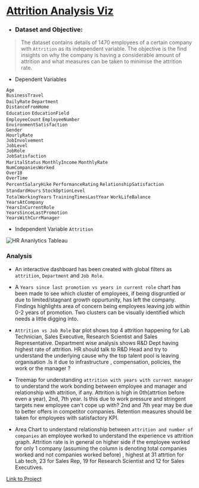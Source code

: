 # [Attrition Analysis Viz](https://public.tableau.com/profile/sankalp4#!/vizhome/AttritionAnalysisandVisualisation/Dashboard1) 


* ### Dataset and Objective: 
> The dataset contains details of 1470 employees of a certain company with ```Attrition``` as its independent variable. The objective is the find insights on why the company is having a considerable amount of attrition and what measures can be taken to minimise the attrition rate.

* Dependent Variables

```Age```		
```BusinessTravel```	
```DailyRate```	
```Department```	
```DistanceFromHome```	
```Education```	
```EducationField```	
```EmployeeCount```	
```EmployeeNumber```	
```EnvironmentSatisfaction```	
```Gender```	
```HourlyRate```	
```JobInvolvement```	
```JobLevel```	
```JobRole```	
```JobSatisfaction```	
```MaritalStatus```	
```MonthlyIncome```	
```MonthlyRate```	
```NumCompaniesWorked```	
```Over18```	
```OverTime```	
```PercentSalaryHike```	
```PerformanceRating```	
```RelationshipSatisfaction```	
```StandardHours```	
```StockOptionLevel```	
```TotalWorkingYears```	
```TrainingTimesLastYear```	
```WorkLifeBalance```	
```YearsAtCompany```	
```YearsInCurrentRole```	
```YearsSinceLastPromotion```	
```YearsWithCurrManager```

* Independent Variable
 ```Attrition```

![HR Ananlytics Tableau](https://user-images.githubusercontent.com/75038775/116786733-e99f3c80-aabd-11eb-810b-7d49f145175b.jpg)


### Analysis

* An interactive dashboard has been created with global filters as ```attrition```, ```Department``` and ```Job Role```. 

* A ```Years since last promotion vs years in current role``` chart has been made to see which cluster of employees, if being disgruntled or due to limited/stagnant growth oppurtunity, has left the company. Findings highlights area of concern being employees leaving job within 0-2 years of promotion. Two clusters can be visually identified which needs a little digging into.

* ```Attrition vs Job Role``` bar plot shows top 4 attrition happening for Lab Technician, Sales Executive, Research Scientist and Sales Representative. Department wise analysis shows 
R&D Dept having highest rate of attrition. HR should talk to R&D Head and try to understand the underlying cause why the top talent pool is leaving organisation .Is it due to infrastructure , compensation, policies, the work or the manager ? 

* Treemap for understanding ```attrition with years with current manager``` to understand the work bonding between employee and manager and relationship with attrition, if any. Attrition is high in 0th(attrtion before even a year), 2nd, 7th year. Is this due to work pressure and stringent targets new employee can't cope up with? 2nd and 7th year may be due to better offers in competitor companies. Retention measures should be taken for employees with satisfactory KPI.

* Area Chart to understand relationship between ```attrition and number of companies``` an employee worked to understand the experience vs attrition graph. Attrition rate is in general on higher side if the employee worked for only 1 company (assuming the column is denoting total companies worked and not companies worked before) , highest at 31 attrtion for Lab tech, 23 for Sales Rep, 19 for Research Scientist and 12 for Sales Executives.

[Link to Project](https://public.tableau.com/profile/sankalp4#!/vizhome/AttritionAnalysisandVisualisation/Dashboard1)

